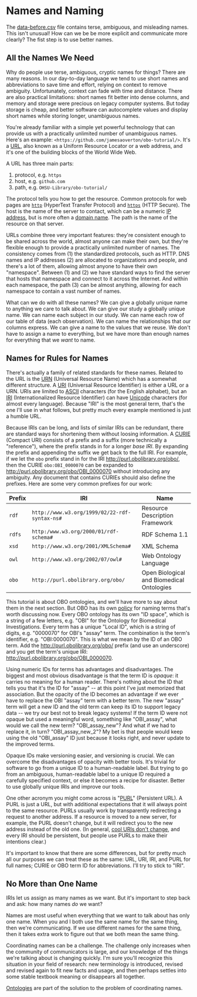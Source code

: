 # Names and Naming

The [data-before.csv](https://github.com/OHSU-Library/obo-tutorial/blob/master/examples/data-before.csv) file contains terse, ambiguous, and misleading names. This isn't unusual! How can we be be more explicit and communicate more clearly? The fist step is to use better names.


## All the Names We Need

Why do people use terse, ambiguous, cryptic names for things? There are many reasons. In our day-to-day language we tend to use short names and abbreviations to save time and effort, relying on context to remove ambiguity. Unfortunately, context can fade with time and distance. There are also practical limitations: short names fit better into dense columns, and memory and storage were precious on legacy computer systems. But today storage is cheap, and better software can autocomplete values and display short names while storing longer, unambiguous names.

You're already familiar with a simple yet powerful technology that can provide us with a practically unlimited number of unambiguous names. Here's an example: `<https://github.com/jamesaoverton/obo-tutorial/>`. It's a [URL][], also known as a Uniform Resource Locator or a web address, and it's one of the building blocks of the World Wide Web.

A URL has three main parts:

1. protocol, e.g. `https`
2. host, e.g. `github.com`
3. path, e.g. `OHSU-Library/obo-tutorial/`

The protocol tells you how to get the resource. Common protocols for web pages are [`http`][HTTP] (HyperText Transfer Protocol) and [`https`][HTTPS] (HTTP Secure). The host is the name of the server to contact, which can be a numeric [IP address][IP], but is more often a [domain name][DNS]. The path is the name of the resource on that server.

URLs combine three very important features: they're consistent enough to be shared across the world, almost anyone can make their own, but they're flexible enough to provide a practically unlimited number of names. The consistency comes from (1) the standardized protocols, such as HTTP. DNS names and IP addresses (2) are allocated to organizations and people, and there's a lot of them, allowing almost anyone to have their own "namespace". Between (1) and (2) we have standard ways to find the server that hosts that namespace and connect to it across the Internet. And within each namespace, the path (3) can be almost anything, allowing for each namespace to contain a vast number of names.

[URL]: https://en.wikipedia.org/wiki/Url
[HTTP]: https://en.wikipedia.org/wiki/HTTP
[HTTPS]: https://en.wikipedia.org/wiki/HTTPS
[IP]: https://en.wikipedia.org/wiki/IP_address
[DNS]: https://en.wikipedia.org/wiki/Domain_name

What can we do with all these names? We can give a globally unique name to anything we care to talk about. We can give our study a globally unique name. We can name each subject in our study. We can name each row of our table of data (each observation). We can name the relationships that our columns express. We can give a name to the values that we reuse. We don't have to assign a name to everything, but we have more than enough names for everything that we *want* to name.


## Names for Rules for Names

There's actually a family of related standards for these names. Related to the URL is the [URN][] (Universal Resource Name) which has a somewhat different structure. A [URI][] (Universal Resource Identifier) is either a URL or a URN. URIs are limited to [ASCII][] characters (for the English alphabet), but an [IRI][] (Internationalized Resource Identifier) can have [Unicode][] characters (for almost every language). Because "IRI" is the most general term, that's the one I'll use in what follows, but pretty much every example mentioned is just a humble URL.

Because IRIs can be long, and lists of similar IRIs can be redundant, there are standard ways for shortening them without loosing information. A [CURIE][] (Compact URI) consists of a prefix and a suffix (more technically a "reference"), where the prefix stands in for a longer *base IRI*. By expanding the prefix and appending the suffix we get back to the full IRI. For example, if we let the `obo` prefix stand in for the IRI <http://purl.obolibrary.org/obo/>, then the CURIE `obo:OBI_0000070` can be expanded to <http://purl.obolibrary.org/obo/OBI_0000070> without introducing any ambiguity. Any document that contains CURIEs should also define the prefixes. Here are some very common prefixes for our work:

Prefix | IRI                                           | Name
-------|-----------------------------------------------|------
`rdf`  | `http://www.w3.org/1999/02/22-rdf-syntax-ns#` | Resource Description Framework
`rdfs` | `http:/www.w3.org/2000/01/rdf-schema#`        | RDF Schema 1.1
`xsd`  | `http://www.w3.org/2001/XMLSchema#`           | XML Schema
`owl`  | `http://www.w3.org/2002/07/owl#`              | Web Ontology Language
`obo`  | `http://purl.obolibrary.org/obo/`             | Open Biological and Biomedical Ontologies

This tutorial is about OBO ontologies, and we'll have more to say about them in the next section. But OBO has its own [policy](http://obofoundry.org/id-policy.shtml) for naming terms that's worth discussing now. Every OBO ontology has its own "ID space", which is a string of a few letters, e.g. "OBI" for the Ontology for Biomedical Investigations. Every term has a unique "Local ID", which is a string of digits, e.g. "0000070" for OBI's "assay" term. The combination is the term's identifier, e.g. "OBI:0000070". This is what we mean by the ID of an OBO term. Add the <http://purl.obolibrary.org/obo/> prefix (and use an underscore) and you get the term's unique IRI: <http://purl.obolibrary.org/obo/OBI_0000070>.

Using numeric IDs for terms has advantages and disadvantages. The biggest and most obvious disadvantage is that the term ID is *opaque*: it carries no meaning for a human reader. There's nothing about the ID that tells you that it's the ID for "assay" -- at this point I've just memorized that association. But the opacity of the ID becomes an advantage if we ever have to replace the OBI "assay" term with a better term. The new "assay" term will get a new ID and the old term can keep its ID to support legacy data -- we try our best not to break legacy systems! If the term ID were not opaque but used a meaningful word, something like "OBI_assay", what would we call the new term? "OBI_assay_new"? And what if we had to replace it, in turn? "OBI_assay_new_2"? My bet is that people would keep using the old "OBI_assay" ID just because it looks right, and never update to the improved terms.

Opaque IDs make versioning easier, and versioning is crucial. We can overcome the disadvantages of opacity with better tools. It's trivial for software to go from a unique ID to a human-readable label. But trying to go from an ambiguous, human-readable label to a unique ID required a carefully specified context, or else it becomes a recipe for disaster. Better to use globally unique IRIs and improve our tools.

One other acronym you might come across is "[PURL][]" (Persistent URL). A PURL is just a URL, but with additional expectations that it will always point to the same resource. PURLs usually work by transparently redirecting a request to another address. If a resource is moved to a new server, for example, the PURL doesn't change, but it will redirect you to the new address instead of the old one. (In general, [cool URIs don't change][cool], and every IRI should be persistent, but people use PURLs to make their intentions clear.)

It's important to know that there are some differences, but for pretty much all our purposes we can treat these as the same: URL, URI, IRI, and PURL for full names; CURIE or OBO term ID for abbreviations. I'll try to stick to "IRI".

[URN]: https://en.wikipedia.org/wiki/Uniform_resource_name
[URI]: https://en.wikipedia.org/wiki/Uniform_resource_identifier
[IRI]: https://en.wikipedia.org/wiki/Internationalized_Resource_Identifier
[ASCII]: https://en.wikipedia.org/wiki/ASCII
[Unicode]: https://en.wikipedia.org/wiki/Universal_Character_Set
[CURIE]: https://en.wikipedia.org/wiki/CURIE
[PURL]: https://en.wikipedia.org/wiki/PURL
[cool]: http://www.w3.org/Provider/Style/URI.html


## No More than One Name

IRIs let us assign as many names as we want. But it's important to step back and ask: how many names *do* we want?

Names are most useful when everything that we want to talk about has only one name. When you and I both use the same name for the same thing, then we're communicating. If we use different names for the same thing, then it takes extra work to figure out that we both mean the same thing.

Coordinating names can be a challenge. The challenge only increases when the community of communicators is large, and our knowledge of the things we're talking about is changing quickly. I'm sure you'll recognize this situation in your field of research: new terminology is introduced, revised and revised again to fit new facts and usage, and then perhaps settles into some stable textbook meaning or disappears all together.

[Ontologies](obo.md) are part of the solution to the problem of coordinating names.

